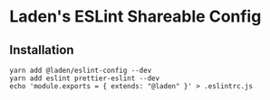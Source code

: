 # Laden's ESLint Shareable Config

## Installation

```terminal
yarn add @laden/eslint-config --dev
yarn add eslint prettier-eslint --dev
echo 'module.exports = { extends: "@laden" }' > .eslintrc.js
```
